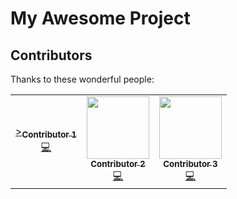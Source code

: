 # My Awesome Project

## Contributors

Thanks to these wonderful people:

<!-- ALL-CONTRIBUTORS-LIST:START - Do not remove or modify this section -->
<!-- prettier-ignore-start -->
<!-- markdownlint-disable -->
<table>
  <tr>
    <td align="center"><a href="War004">><sub><b>Contributor 1</b></sub></a><br /><a href="https://github.com/owner/repo/commits?author=username1" title="Code">💻</a></td>
    <td align="center"><a href="https://github.com/username2"><img src="https://avatars.githubusercontent.com/username2?v=4" width="100px;" alt=""/><br /><sub><b>Contributor 2</b></sub></a><br /><a href="https://github.com/owner/repo/commits?author=username2" title="Code">💻</a></td>
    <td align="center"><a href="https://github.com/username3"><img src="https://avatars.githubusercontent.com/username3?v=4" width="100px;" alt=""/><br /><sub><b>Contributor 3</b></sub></a><br /><a href="https://github.com/owner/repo/commits?author=username3" title="Code">💻</a></td>
  </tr>
</table>

<!-- markdownlint-enable -->
<!-- prettier-ignore-end -->
<!-- ALL-CONTRIBUTORS-LIST:END -->
